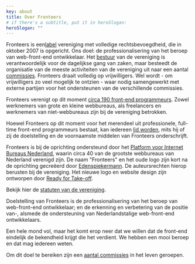 ```yaml
---
key: about
title: Over Fronteers
# if there's a subtitle, put it in heroSlogan:
heroSlogan: ""
---
```

Fronteers is een[label](vscode-file://vscode-app/Applications/Visual%20Studio%20Code.app/Contents/Resources/app/out/vs/code/electron-sandbox/workbench/workbench.html) vereniging met volledige rechtsbevoegdheid, die in oktober 2007 is opgericht. Ons doel: de professionalisering van het beroep van web-front-end ontwikkelaar. Het [bestuur](/nl/vereniging/bestuur) van de vereniging is verantwoordelijk voor de dagelijkse gang van zaken, maar besteedt de organisatie van de meeste activiteiten van de vereniging uit naar een aantal [commissies](/nl/vereniging/commissies). Fronteers draait volledig op vrijwilligers. Wel wordt - om vrijwilligers zo veel mogelijk te ontzien - waar nodig samengewerkt met externe partijen voor het ondersteunen van de verschillende commissies.

Fronteers verenigt op dit moment [circa 190 front-end programmeurs](/nl/leden). Zowel werknemers van grote en kleine webbureaus, als freelancers en werknemers van niet-webbureaus zijn bij de vereniging betrokken.

Hoewel Fronteers op dit moment voor het merendeel uit professionele, full-time front-end programmeurs bestaat, kan iedereen [lid worden](/nl/word-lid), mits hij of zij de doelstelling en de voornaamste middelen van Fronteers onderschrijft.

Fronteers is bij de oprichting ondersteund door het [Platform voor Internet Bureaus Nederland](https://dutchdigitalagencies.com/), waarin circa 40 van de grootste webbureaus van Nederland verenigd zijn. De naam "Fronteers" en het oude logo zijn kort na de oprichting gecreëerd door [Edenspiekermann](http://www.edenspiekermann.com/). De auteursrechten hierop berusten bij de vereniging. Het nieuwe logo en website design zijn ontworpen door [Ready for Take-off](https://rfto.nl/).

Bekijk hier de [statuten van de vereniging](/nl/vereniging/statuten).

Doelstelling van Fronteers is de professionalisering van het beroep van web-front-end ontwikkelaar; en de erkenning en verbetering van de positie van-, alsmede de ondersteuning van Nederlandstalige web-front-end ontwikkelaars.

Een hele mond vol, maar het komt erop neer dat we willen dat de front-end eindelijk de bekendheid krijgt die het verdient. We hebben een mooi beroep en dat mag iedereen weten.

Om dit doel te bereiken zijn een [aantal commissies](/nl/vereniging/commissies) in het leven geroepen.
